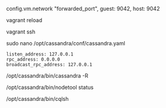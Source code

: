 <!-- 1 ouvrir le fichier - Vagrantfile et ajouter la ligne en bas des autres config.vm.network-->
config.vm.network "forwarded_port", guest: 9042, host: 9042
<!-- 2 Recharger vagrant -->
vagrant reload
<!-- 3 Se connecter -->
vagrant ssh
<!-- 4- ouvrir le fichier cassandra.yaml-->
sudo nano /opt/cassandra/conf/cassandra.yaml
<!-- 5- Modifier les lignes suivant -->
    listen_address: 127.0.0.1
    rpc_address: 0.0.0.0
    broadcast_rpc_address: 127.0.0.1
<!-- 6- Redemarrer cassandra -->
/opt/cassandra/bin/cassandra -R
<!-- 7- Verifier son status -->
/opt/cassandra/bin/nodetool status
<!-- Acces a cqlsh (cassandra cli) -->
/opt/cassandra/bin/cqlsh
